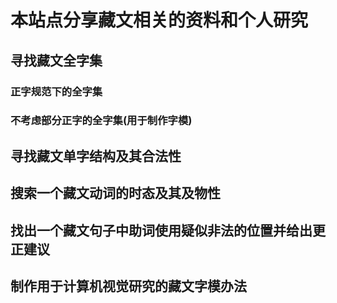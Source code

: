 # 本站点分享藏文相关的资料和个人研究

## 寻找藏文全字集
  ### 正字规范下的全字集
  ### 不考虑部分正字的全字集(用于制作字模)
## 寻找藏文单字结构及其合法性
## 搜索一个藏文动词的时态及其及物性
## 找出一个藏文句子中助词使用疑似非法的位置并给出更正建议
## 制作用于计算机视觉研究的藏文字模办法
